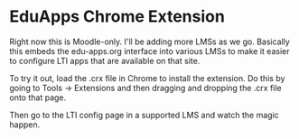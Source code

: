 EduApps Chrome Extension
=========================

Right now this is Moodle-only. I'll be adding more
LMSs as we go. Basically this embeds the edu-apps.org
interface into various LMSs to make it easier to
configure LTI apps that are available on that site.

To try it out, load the .crx file in Chrome to 
install the extension. Do this by going to Tools -> Extensions
and then dragging and dropping the .crx file onto
that page.

Then go to the LTI config
page in a supported LMS and watch the magic happen.
